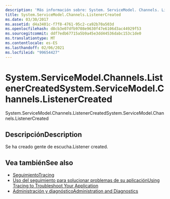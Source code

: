 ```yaml
---
description: 'Más información sobre: System. ServiceModel. Channels. ListenerCreated'
title: System.ServiceModel.Channels.ListenerCreated
ms.date: 03/30/2017
ms.assetid: d4a3401c-f7f8-4761-95c2-ca92b70a503d
ms.openlocfilehash: d8cb3e07dfb9708e9630f47e6106d3ac44929f53
ms.sourcegitcommit: ddf7edb67715a5b9a45e3dd44536dabc153c1de0
ms.translationtype: MT
ms.contentlocale: es-ES
ms.lasthandoff: 02/06/2021
ms.locfileid: "99654427"
---
```

# <a name="systemservicemodelchannelslistenercreated"></a><span data-ttu-id="788e8-103">System.ServiceModel.Channels.ListenerCreated</span><span class="sxs-lookup"><span data-stu-id="788e8-103">System.ServiceModel.Channels.ListenerCreated</span></span>

<span data-ttu-id="788e8-104">System.ServiceModel.Channels.ListenerCreated</span><span class="sxs-lookup"><span data-stu-id="788e8-104">System.ServiceModel.Channels.ListenerCreated</span></span>  
  
## <a name="description"></a><span data-ttu-id="788e8-105">Descripción</span><span class="sxs-lookup"><span data-stu-id="788e8-105">Description</span></span>  

 <span data-ttu-id="788e8-106">Se ha creado gente de escucha.</span><span class="sxs-lookup"><span data-stu-id="788e8-106">Listener created.</span></span>  
  
## <a name="see-also"></a><span data-ttu-id="788e8-107">Vea también</span><span class="sxs-lookup"><span data-stu-id="788e8-107">See also</span></span>

- [<span data-ttu-id="788e8-108">Seguimiento</span><span class="sxs-lookup"><span data-stu-id="788e8-108">Tracing</span></span>](index.md)
- [<span data-ttu-id="788e8-109">Uso del seguimiento para solucionar problemas de su aplicación</span><span class="sxs-lookup"><span data-stu-id="788e8-109">Using Tracing to Troubleshoot Your Application</span></span>](using-tracing-to-troubleshoot-your-application.md)
- [<span data-ttu-id="788e8-110">Administración y diagnóstico</span><span class="sxs-lookup"><span data-stu-id="788e8-110">Administration and Diagnostics</span></span>](../index.md)
